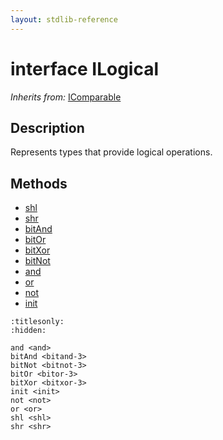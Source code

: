 ```yaml
---
layout: stdlib-reference
---
```


# interface ILogical

*Inherits from:* [IComparable](../../icomparable-01/index.html)

## Description

Represents types that provide logical operations.


## Methods

* [shl](../shl.html)
* [shr](../shr.html)
* [bitAnd](../bitand-3.html)
* [bitOr](../bitor-3.html)
* [bitXor](../bitxor-3.html)
* [bitNot](../bitnot-3.html)
* [and](../and.html)
* [or](../or.html)
* [not](../not.html)
* [init](../init.html)


```{toctree}
:titlesonly:
:hidden:

and <and>
bitAnd <bitand-3>
bitNot <bitnot-3>
bitOr <bitor-3>
bitXor <bitxor-3>
init <init>
not <not>
or <or>
shl <shl>
shr <shr>
```
